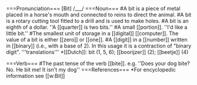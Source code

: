 ===Pronunciation===
[Bit] /___/
===Noun===
#A bit is a piece of metal placed in a horse's mouth and connected to reins to direct the animal. 
#A bit is a rotary cutting tool fitted to a drill and is used to make holes. 
#A bit is an eighth of a dollar. ''A [[quarter]] is two bits.''
#A small [[portion]]. ''I'd like a little bit.''
#The smallest unit of storage in a [[digital]] [[computer]]. The value of a bit is either [[zero]] or [[one]].
#A [[digit]] in a [[number]] written in [[binary]] (i.e., with a base of 2). In this usage it is a contraction of "binary digit".
'''translations'''
*[[Dutch]]: bit (1, 5, 6); [[boorijzer]] (2); [[beetje]] (4)

===Verb===
#The past tense of the verb [[bite]]. e.g. ''Does your dog bite? No. He bit me! It isn't my dog''
===References===
*For encyclopedic information see [[w:Bit]]